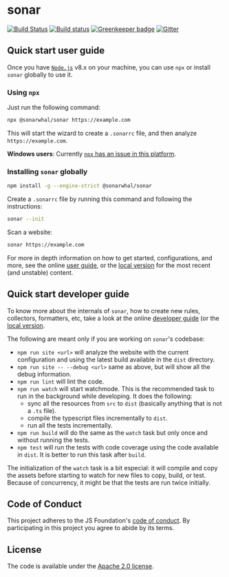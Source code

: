# sonar

[![Build Status](https://travis-ci.org/sonarwhal/sonar.svg?branch=master)](https://travis-ci.org/sonarwhal/sonar)
[![Build status](https://ci.appveyor.com/api/projects/status/wor5orp1qard4b30/branch/master?svg=true)](https://ci.appveyor.com/project/NellieTheNarwhal/sonar/branch/master)
[![Greenkeeper badge](https://badges.greenkeeper.io/sonarwhal/sonar.svg?ts=1493307106027)](https://greenkeeper.io/)
[![Gitter](https://badges.gitter.im/Join%20Chat.svg)](https://gitter.im/sonarwhal/Lobby)

## Quick start user guide

Once you have [`Node.js`](https://nodejs.org/en/download/current/)
v8.x on your machine, you can use `npx` or install `sonar` globally
to use it.

### Using `npx`

Just run the following command:

```bash
npx @sonarwhal/sonar https://example.com
```

This will start the wizard to create a `.sonarrc` file, and then
analyze `https://example.com`.

**Windows users**: Currently [`npx` has an issue in this
platform](https://github.com/npm/npm/issues/17869).

### Installing `sonar` globally

```bash
npm install -g --engine-strict @sonarwhal/sonar
```

Create a `.sonarrc` file by running this command and following the
instructions:

```bash
sonar --init
```

Scan a website:

```bash
sonar https://example.com
```

For more in depth information on how to get started, configurations,
and more, see the online [user guide](https://sonarwhal.com/docs/user-guide/),
or the [local version](./docs/user-guide/index.md) for the most recent
(and unstable) content.

## Quick start developer guide

To know more about the internals of `sonar`, how to create new
rules, collectors, formatters, etc, take a look at the online
[developer guide](https://sonarwhal.com/docs/user-guide/) (or
the [local version](./docs/developer-guide/index.md).

The following are meant only if you are working on `sonar`'s codebase:

* `npm run site <url>` will analyze the website with the current
   configuration and using the latest build available in the `dist`
   directory.
* `npm run site -- --debug <url>` same as above, but will show all
   the debug information.
* `npm run lint` will lint the code.
* `npm run watch` will start watchmode. This is the recommended task
   to run in the background while developing. It does the following:
  * sync all the resources from `src` to `dist` (basically anything
    that is not a `.ts` file).
  * compile the typescript files incrementally to `dist`.
  * run all the tests incrementally.
* `npm run build` will do the same as the `watch` task but only once
  and without running the tests.
* `npm test` will run the tests with code coverage using the code
  available in `dist`. It is better to run this task after `build`.

The initialization of the `watch` task is a bit especial: it will
compile and copy the assets before starting to watch for new files
to copy, build, or test. Because of concurrency, it might be that
the tests are run twice initially.

## Code of Conduct

This project adheres to the JS Foundation's [code of
conduct](https://js.foundation/community/code-of-conduct). By participating in this project you
agree to abide by its terms.

## License

The code is available under the [Apache 2.0 license](LICENSE.txt).
